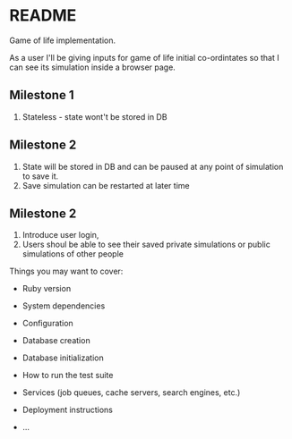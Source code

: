 # README

Game of life implementation.

As a user I'll be giving inputs for game of life initial co-ordintates so that I can see its simulation inside a browser page.

## Milestone 1
1. Stateless - state wont't be stored in DB

## Milestone 2
1. State will be stored in DB and can be paused at any point of simulation to save it.
2. Save simulation can be restarted at later time

## Milestone 2
1. Introduce user login,
2. Users shoul be able to see their saved private simulations or public simulations of other people


Things you may want to cover:

* Ruby version

* System dependencies

* Configuration

* Database creation

* Database initialization

* How to run the test suite

* Services (job queues, cache servers, search engines, etc.)

* Deployment instructions

* ...
